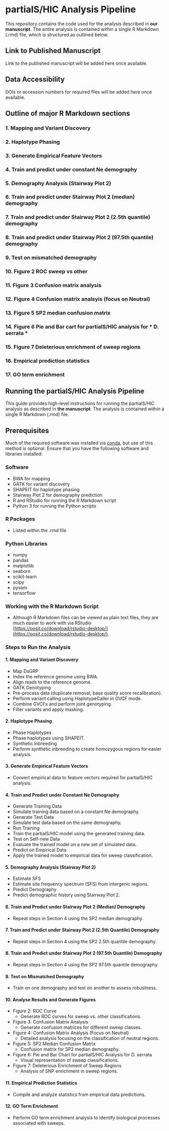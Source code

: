 # partialS/HIC Analysis Pipeline
This repository contains the code used for the analysis described in **our manuscript**. The entire analysis is contained within a single R Markdown (.rmd) file, which is structured as outlined below.

## Link to Published Manuscript
Link to the published manuscript will be added here once available.

## Data Accessibility
DOIs or accession numbers for required files will be added here once available.

## Outline of major R Markdown sections
### 1. Mapping and Variant Discovery
### 2. Haplotype Phasing
### 3. Generate Empirical Feature Vectors
### 4. Train and predict under constant Ne demography
### 5. Demography Analysis (Stairway Plot 2)
### 6. Train and predict under Stairway Plot 2 (median) demography
### 7. Train and predict under Stairway Plot 2 (2.5th quantile) demography
### 8. Train and predict under Stairway Plot 2 (97.5th quantile) demography
### 9. Test on mismatched demography
### 10. Figure 2 ROC sweep vs other
### 11. Figure 3 Confusion matrix analysis
### 12. Figure 4 Confusion matrix analsyis (focus on Neutral)
### 13. Figure 5 SP2 median confusion matrix
### 14. Figure 6 Pie and Bar cart for partialS/HIC analysis for * D. serrata *
### 15. Figure 7 Deleterious enrichment of sweep regions
### 16. Empirical prediction statistics
### 17. GO term enrichment

## Running the partialS/HIC Analysis Pipeline
This guide provides high-level instructions for running the partialS/HIC analysis as described in **the manuscript**. The analysis is contained within a single R Markdown (.rmd) file.

## Prerequisites
Much of the required software was installed via [conda](https://docs.anaconda.com/miniconda/miniconda-install/), but use of this method is optional. Ensure that you have the following software and libraries installed:

### Software
- BWA for mapping
- GATK for variant discovery
- SHAPEIT for haplotype phasing
- Stairway Plot 2 for demography prediction
- R and RStudio for running the R Markdown script
- Python 3 for running the Python scripts

### R Packages
- Listed within the .rmd file

### Python Libraries
- numpy
- pandas
- matplotlib
- seaborn
- scikit-learn
- scipy
- pysam
- tensorflow

### Working with the R Markdown Script
- Although R Markdown files can be viewed as plain text files, they are much easier to work with via RStudio [https://posit.co/download/rstudio-desktop/](https://posit.co/download/rstudio-desktop/).

### Steps to Run the Analysis
#### 1. Mapping and Variant Discovery
- Map DsGRP
- Index the reference genome using BWA.
- Align reads to the reference genome.
- GATK Genotyping
- Pre-process data (duplicate removal, base quality score recalibration).
- Perform variant calling using HaplotypeCaller in GVCF mode.
- Combine GVCFs and perform joint genotyping.
- Filter variants and apply masking.
#### 2. Haplotype Phasing
- Phase Haplotypes
- Phase haplotypes using SHAPEIT.
- Synthetic Inbreeding
- Perform synthetic inbreeding to create homozygous regions for easier analysis.
#### 3. Generate Empirical Feature Vectors
- Convert empirical data to feature vectors required for partialS/HIC analysis.
#### 4. Train and Predict under Constant Ne Demography
- Generate Training Data
- Simulate training data based on a constant Ne demography.
- Generate Test Data
- Simulate test data based on the same demography.
- Run Training
- Train the partialS/HIC model using the generated training data.
- Test on Self-new Data
- Evaluate the trained model on a new set of simulated data.
- Predict on Empirical Data
- Apply the trained model to empirical data for sweep classification.
#### 5. Demography Analysis (Stairway Plot 2)
- Estimate SFS
- Estimate site frequency spectrum (SFS) from intergenic regions.
- Predict Demography
- Predict demographic history using Stairway Plot 2.
#### 6. Train and Predict under Stairway Plot 2 (Median) Demography
- Repeat steps in Section 4 using the SP2 median demography.
#### 7. Train and Predict under Stairway Plot 2 (2.5th Quantile) Demography
- Repeat steps in Section 4 using the SP2 2.5th quantile demography.
#### 8. Train and Predict under Stairway Plot 2 (97.5th Quantile) Demography
- Repeat steps in Section 4 using the SP2 97.5th quantile demography.
#### 9. Test on Mismatched Demography
- Train on one demography and test on another to assess robustness.
#### 10. Analyse Results and Generate Figures
- Figure 2: ROC Curve
  - Generate ROC curves for sweep vs. other classifications.
- Figure 3: Confusion Matrix Analysis
  - Generate confusion matrices for different sweep classes.
- Figure 4: Confusion Matrix Analysis (Focus on Neutral)
  - Detailed analysis focusing on the classification of neutral regions.
- Figure 5: SP2 Median Confusion Matrix
  - Confusion matrix for SP2 median demography.
- Figure 6: Pie and Bar Chart for partialS/HIC Analysis for D. serrata
  - Visual representation of sweep classifications.
- Figure 7: Deleterious Enrichment of Sweep Regions
  - Analysis of SNP enrichment in sweep regions.
#### 11. Empirical Prediction Statistics
- Compile and analyze statistics from empirical data predictions.
#### 12. GO Term Enrichment
- Perform GO term enrichment analysis to identify biological processes associated with sweeps.

